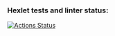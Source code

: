 ### Hexlet tests and linter status:

[![Actions Status](https://github.com/val-litvinenko/frontend-project-46/workflows/hexlet-check/badge.svg)](https://github.com/val-litvinenko/frontend-project-46/actions)
